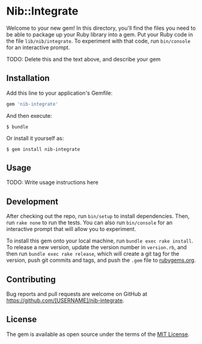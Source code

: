 # Nib::Integrate

Welcome to your new gem! In this directory, you'll find the files you need to be able to package up your Ruby library into a gem. Put your Ruby code in the file `lib/nib/integrate`. To experiment with that code, run `bin/console` for an interactive prompt.

TODO: Delete this and the text above, and describe your gem

## Installation

Add this line to your application's Gemfile:

```ruby
gem 'nib-integrate'
```

And then execute:

    $ bundle

Or install it yourself as:

    $ gem install nib-integrate

## Usage

TODO: Write usage instructions here

## Development

After checking out the repo, run `bin/setup` to install dependencies. Then, run `rake none` to run the tests. You can also run `bin/console` for an interactive prompt that will allow you to experiment.

To install this gem onto your local machine, run `bundle exec rake install`. To release a new version, update the version number in `version.rb`, and then run `bundle exec rake release`, which will create a git tag for the version, push git commits and tags, and push the `.gem` file to [rubygems.org](https://rubygems.org).

## Contributing

Bug reports and pull requests are welcome on GitHub at https://github.com/[USERNAME]/nib-integrate.

## License

The gem is available as open source under the terms of the [MIT License](https://opensource.org/licenses/MIT).
